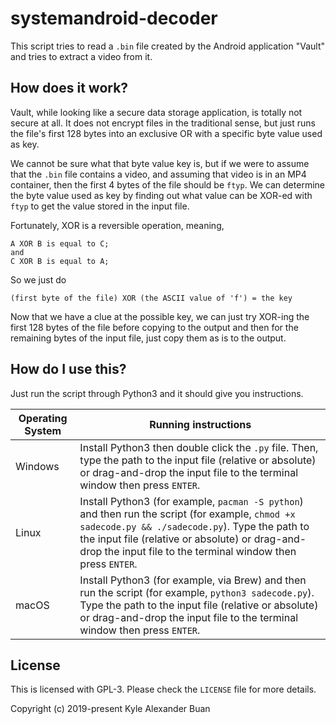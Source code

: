 # systemandroid-decoder

This script tries to read a `.bin` file created by the Android
application "Vault" and tries to extract a video from it.

## How does it work?

Vault, while looking like a secure data storage application,
is totally not secure at all. It does not encrypt files in the
traditional sense, but just runs the file's first 128 bytes
into an exclusive OR with a specific byte value used as key.

We cannot be sure what that byte value key is, but if we were to
assume that the `.bin` file contains a video, and assuming
that video is in an MP4 container, then the first 4 bytes of the file
should be `ftyp`. We can determine the byte value used as key
by finding out what value can be XOR-ed with `ftyp` to get the
value stored in the input file.

Fortunately, XOR is a reversible operation, meaning,

```
A XOR B is equal to C;
and
C XOR B is equal to A;
```

So we just do

```
(first byte of the file) XOR (the ASCII value of 'f') = the key
```

Now that we have a clue at the possible key, we can just try XOR-ing
the first 128 bytes of the file before copying
to the output and then for the remaining bytes of the
input file, just copy them as is to the output.

## How do I use this?

Just run the script through Python3 and it should give you instructions.

| Operating System | Running instructions |
| --- | --- |
| Windows | Install Python3 then double click the `.py` file. Then, type the path to the input file (relative or absolute) or drag-and-drop the input file to the terminal window then press `ENTER`. |
| Linux | Install Python3 (for example, `pacman -S python`) and then run the script (for example, `chmod +x sadecode.py && ./sadecode.py`). Type the path to the input file (relative or absolute) or drag-and-drop the input file to the terminal window then press `ENTER`. |
| macOS | Install Python3 (for example, via Brew) and then run the script (for example, `python3 sadecode.py`). Type the path to the input file (relative or absolute) or drag-and-drop the input file to the terminal window then press `ENTER`. |

## License

This is licensed with GPL-3. Please check the `LICENSE` file for more details.

Copyright (c) 2019-present  Kyle Alexander Buan